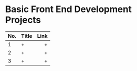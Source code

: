
# Basic Front End Development Projects

No. | Title | Link
| ------------- |:-------------| -----:|
1 | + | +
2 | + | +
3 | + | +
